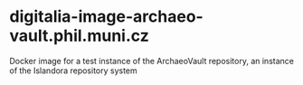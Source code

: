 # digitalia-image-archaeo-vault.phil.muni.cz
Docker image for a test instance of the ArchaeoVault repository, an instance of the Islandora repository system
